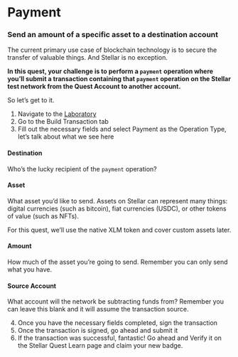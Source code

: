 # Payment

### Send an amount of a specific asset to a destination account

The current primary use case of blockchain technology is to secure the transfer of valuable things. And Stellar is no exception.

**In this quest, your challenge is to perform a `payment` operation where you’ll submit a transaction containing that `payment` operation on the Stellar test network from the Quest Account to another account.**

So let’s get to it.

1. Navigate to the [Laboratory](https://laboratory.stellar.org/)
2. Go to the Build Transaction tab
3. Fill out the necessary fields and select Payment as the Operation Type, let’s talk about what we see here

#### Destination

Who’s the lucky recipient of the `payment` operation?

#### Asset

What asset you’d like to send. Assets on Stellar can represent many things: digital currencies (such as bitcoin), fiat currencies (USDC), or other tokens of value (such as NFTs).

For this quest, we’ll use the native XLM token and cover custom assets later.

#### Amount

How much of the asset you’re going to send. Remember you can only send what you have.

#### Source Account

What account will the network be subtracting funds from? Remember you can leave this blank and it will assume the transaction source.

4. Once you have the necessary fields completed, sign the transaction
5. Once the transaction is signed, go ahead and submit it
6. If the transaction was successful, fantastic! Go ahead and Verify it on the Stellar Quest Learn page and claim your new badge.
